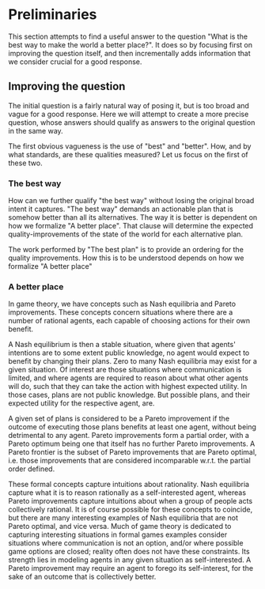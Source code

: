 # Preliminaries

This section attempts to find a useful answer to the question "What is the best way to make the world a better place?".
It does so by focusing first on improving the question itself, and then incrementally adds information that we consider crucial for a good response.

## Improving the question

The initial question is a fairly natural way of posing it, but is too broad and vague for a good response. Here we will attempt to create a more
precise question, whose answers should qualify as answers to the original question in the same way.

The first obvious vagueness is the use of "best" and "better". How, and by what standards, are these qualities measured? Let us focus on the first of these two.

### The best way

How can we further qualify "the best way" without losing the original broad intent it captures. "The best way" demands an actionable plan that is somehow better than all its alternatives.
The way it is better is dependent on how we formalize "A better place". That clause will determine the expected quality-improvements of the state of the world for each alternative plan.

The work performed by "The best plan" is to provide an ordering for the quality improvements. How this is to be understood depends on how we formalize "A better place"

### A better place

In game theory, we have concepts such as Nash equilibria and Pareto improvements. These concepts concern situations where there are a number of rational agents, 
each capable of choosing actions for their own benefit. 

A Nash equilibrium is then a stable situation, where given that agents' intentions are to some extent public knowledge, 
no agent would expect to benefit by changing their plans. Zero to many Nash equilibria may exist for a given situation.
Of interest are those situations where communication is limited, and where agents are required to reason about what other
agents will do, such that they can take the action with highest expected utility. In those cases, plans are not public
knowledge. But possible plans, and their expected utility for the respective agent, are.

A given set of plans is considered to be a Pareto improvement if the outcome of executing those plans benefits at least one agent, without being detrimental to any agent. 
Pareto improvements form a partial order, with a Pareto optimum being one that itself has no further Pareto improvements. A Pareto frontier is the subset of Pareto improvements
that are Pareto optimal, i.e. those improvements that are considered incomparable w.r.t. the partial order defined.

These formal concepts capture intuitions about rationality. Nash equilibria capture what it is to reason rationally as a self-interested agent, whereas Pareto improvements
 capture intuitions about when a group of people acts collectively rational. It is of course possible for these concepts to coincide, but there are many interesting examples of
 Nash equilibria that are not Pareto optimal, and vice versa. Much of game theory is dedicated to capturing interesting situations in formal games
 examples consider situations where communication is not an option, and/or where possible game options are closed; reality often does not have these constraints. Its strength lies
 in modeling agents in any given situation as self-interested. A Pareto improvement may require an agent to forego its self-interest, for the sake of an outcome that is collectively
 better.